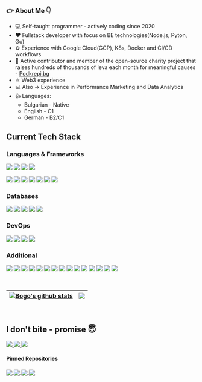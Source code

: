 
 ### 👉 About Me 👇
 
- 💻 Self-taught programmer - actively coding since 2020
- ❤️ Fullstack developer with focus on BE technologies(Node.js, Pyton, Go)
- ⚙️ Experience with Google Cloud(GCP), K8s, Docker and CI/CD workflows
- 🙌 Active contributor and member of the open-source charity project that raises hundreds of thousands of leva each month for meaningful causes - [Podkrepi.bg](https://github.com/podkrepi-bg)
- ⚛️ Web3 experience
- 📊 Also -> Experience in Performance Marketing and Data Analytics
- 👍 Languages:
  - Bulgarian - Native
  - English - C1
  - German - B2/C1

## Current Tech Stack

### Languages & Frameworks
<p>
  <img src="https://img.shields.io/badge/Python-3776AB?style=for-the-badge&logo=python&logoColor=white">
  <img src="https://img.shields.io/badge/Node.js-43853D?style=for-the-badge&logo=node.js&logoColor=white">
  <img src="https://img.shields.io/badge/TypeScript-007ACC?style=for-the-badge&logo=typescript&logoColor=white">
  <img src="https://img.shields.io/badge/Go-00ADD8?style=for-the-badge&logo=go&logoColor=white">
<p>
<p>
  <img src="https://img.shields.io/badge/Flask-000000?style=for-the-badge&logo=flask&logoColor=white">
  <img src="https://img.shields.io/badge/Express.js-404D59?style=for-the-badge">
  <img src="https://img.shields.io/badge/nestjs-%23E0234E.svg?style=for-the-badge&logo=nestjs&logoColor=white">
  <img src="https://img.shields.io/badge/-GIN-00ADD8?style=for-the-badge&logo=go&logoColor=white">
  <img src="https://img.shields.io/badge/React-20232A?style=for-the-badge&logo=react&logoColor=61DAFB">
  <img src="https://img.shields.io/badge/SASS-hotpink.svg?style=for-the-badge&logo=SASS&logoColor=white">
  <img src="https://img.shields.io/badge/Bootstrap-563D7C?style=for-the-badge&logo=bootstrap&logoColor=white">
<p>
  
 ### Databases
<p>
  <img src="https://img.shields.io/badge/PostgreSQL-316192?style=for-the-badge&logo=postgresql&logoColor=white">
  <img src="https://img.shields.io/badge/MongoDB-4EA94B?style=for-the-badge&logo=mongodb&logoColor=white">
  <img src="https://img.shields.io/badge/SQLite-07405E?style=for-the-badge&logo=sqlite&logoColor=white">
  <img src="https://img.shields.io/badge/redis-%23DD0031.svg?style=for-the-badge&logo=redis&logoColor=white">
  <img src="https://img.shields.io/badge/firebase-%23039BE5.svg?style=for-the-badge&logo=firebase">
 </p>

 ### DevOps
 <p>
  <img src="https://img.shields.io/badge/GoogleCloud-%234285F4.svg?style=for-the-badge&logo=google-cloud&logoColor=white">
  <img src="https://img.shields.io/badge/github%20actions-%232671E5.svg?style=for-the-badge&logo=githubactions&logoColor=white">
  <img src="https://img.shields.io/badge/kubernetes-%23326ce5.svg?style=for-the-badge&logo=kubernetes&logoColor=white">
  <img src="https://img.shields.io/badge/docker-%230db7ed.svg?style=for-the-badge&logo=docker&logoColor=white">
 </p>
 
 ### Additional
 <p>
  <img src="https://img.shields.io/badge/Ubuntu-E95420?style=for-the-badge&logo=ubuntu&logoColor=white">
  <img src="https://img.shields.io/badge/Anaconda-%2344A833.svg?style=for-the-badge&logo=anaconda&logoColor=white">
  <img src="https://img.shields.io/badge/JWT-black?style=for-the-badge&logo=JSON%20web%20tokens">
  <img src="https://img.shields.io/badge/heroku-%23430098.svg?style=for-the-badge&logo=heroku&logoColor=white">
  <img src="https://img.shields.io/badge/Visual%20Studio%20Code-0078d7.svg?style=for-the-badge&logo=visual-studio-code&logoColor=white">
  <img src="https://img.shields.io/badge/pycharm-143?style=for-the-badge&logo=pycharm&logoColor=black&color=black&labelColor=green">
  <img src="https://img.shields.io/badge/pandas-%23150458.svg?style=for-the-badge&logo=pandas&logoColor=white">
  <img src="https://img.shields.io/badge/numpy-%23013243.svg?style=for-the-badge&logo=numpy&logoColor=white">
  <img src="https://img.shields.io/badge/Postman-FF6C37?style=for-the-badge&logo=postman&logoColor=white">
  <img src="https://img.shields.io/badge/gunicorn-%298729.svg?style=for-the-badge&logo=gunicorn&logoColor=white">
   <img src="https://img.shields.io/badge/nginx-%23009639.svg?style=for-the-badge&logo=nginx&logoColor=white">
  <img src="https://img.shields.io/badge/-selenium-%43B02A?style=for-the-badge&logo=selenium&logoColor=white">
  <img src="https://img.shields.io/badge/git-%23F05033.svg?style=for-the-badge&logo=git&logoColor=white">
 <img src="https://img.shields.io/badge/NPM-%23000000.svg?style=for-the-badge&logo=npm&logoColor=white">
 <img src="https://res.cloudinary.com/dawb3psft/image/upload/v1647933330/Portfolio/kv-lang.png">
 </p>
 
 <br>

<a href="https://github.com/BogoCvetkov"><img align="center" src="https://github-readme-stats.vercel.app/api?username=BogoCvetkov&show_icons=true&include_all_commits=true&theme=buefy&hide_border=true" alt="Bogo's github stats" /></a> | <a href="https://github.com/BogoCvetkov"><img align="center" src="https://github-readme-stats.vercel.app/api/top-langs/?username=BogoCvetkov&exclude_repo=Small_Projects&langs_count=6&layout=compact&theme=buefy&hide_border=true" /></a> |
| ------------- | ------------- |

<br>

## I don't bite - promise 😇
 <p>
 <a href = "https://www.linkedin.com/in/bogomil-cvetkov-766a37b5/"> <img src="https://img.shields.io/badge/linkedin-%230077B5.svg?style=for-the-badge&logo=linkedin&logoColor=white"> </a>
  <a href = "https://www.facebook.com/bogomil.cena/"> <img src="https://img.shields.io/badge/Facebook-%231877F2.svg?style=for-the-badge&logo=Facebook&logoColor=white"> </a>
 <a href="https://www.instagram.com/bogo.cvetkov/"><img src="https://img.shields.io/badge/instagram-E4405F.svg?style=for-the-badge&logo=instagram&logoColor=white"/></a>
 </p>
 
#### Pinned Repositories

<a href="https://github.com/BogoCvetkov/distributed-go-microservices-with-K8s/tree/main">
  <img align="center" src="https://github-readme-stats.vercel.app/api/pin/?username=BogoCvetkov&repo=distributed-go-microservices-with-K8s&theme=buefy" />
</a>

<a href="https://github.com/BogoCvetkov/podkrepi_api/tree/main">
  <img align="center" src="https://github-readme-stats.vercel.app/api/pin/?username=BogoCvetkov&repo=podkrepi_api&theme=buefy?" />
</a>

<a href="https://github.com/BogoCvetkov/go_masterclass_with_k8s/tree/main">
  <img align="center" src="https://github-readme-stats.vercel.app/api/pin/?username=BogoCvetkov&repo=go_masterclass_with_k8s&theme=buefy" />
</a>

<a href="https://github.com/BogoCvetkov/ScreenShotAppWEB/tree/Async">
  <img align="center" src="https://github-readme-stats.vercel.app/api/pin/?username=BogoCvetkov&repo=ScreenShotAppWEB&theme=buefy" />
</a>

